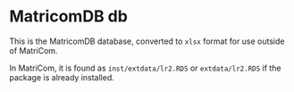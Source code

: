 # MatricomDB db

This is the MatricomDB database, converted to `xlsx` format for use outside of
MatriCom. 

In MatriCom, it is found as `inst/extdata/lr2.RDS` or `extdata/lr2.RDS` if
the package is already installed.
